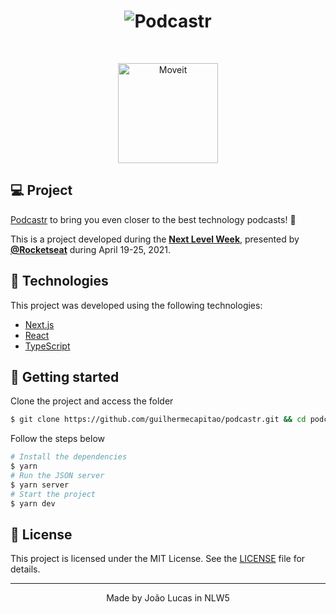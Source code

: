 <h1 align="center">
    <img alt="Podcastr" title="Podcastr" src=".github/podcastr.svg" />
</h1>

<br>

<p align="center">
  <img alt="Moveit" src=".github/icon.svg" width="160px">
</p>

## 💻 Project

[Podcastr](https://podcastr-nlw.vercel.app/) to bring you even closer to the best technology podcasts! 💜 

This is a project developed during the **[Next Level Week](https://nextlevelweek.com/)**, presented by **[@Rocketseat](https://github.com/Rocketseat)** during April 19-25, 2021.

## 🧪 Technologies

This project was developed using the following technologies:

- [Next.js](https://nextjs.org/)
- [React](https://reactjs.org)
- [TypeScript](https://www.typescriptlang.org/)

## 🚀 Getting started

Clone the project and access the folder

```bash
$ git clone https://github.com/guilhermecapitao/podcastr.git && cd podcastr
```

Follow the steps below
```bash
# Install the dependencies
$ yarn
# Run the JSON server
$ yarn server
# Start the project
$ yarn dev
```


## 📝 License

This project is licensed under the MIT License. See the [LICENSE](LICENSE.md) file for details.


---

<p align="center">Made by João Lucas in NLW5</p>
